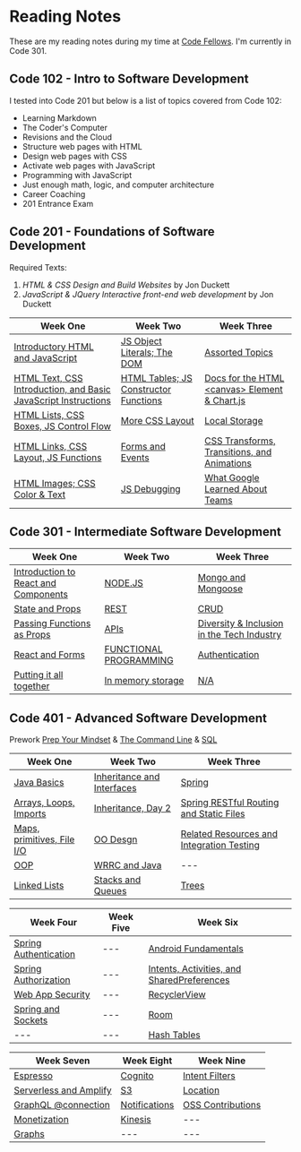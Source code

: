 # Reading Notes

These are my reading notes during my time at [Code Fellows](https://www.codefellows.org/). I'm currently in Code 301.

## Code 102 - Intro to Software Development

I tested into Code 201 but below is a list of topics covered from Code 102:

- Learning Markdown
- The Coder's Computer
- Revisions and the Cloud
- Structure web pages with HTML
- Design web pages with CSS
- Activate web pages with JavaScript
- Programming with JavaScript
- Just enough math, logic, and computer architecture
- Career Coaching
- 201 Entrance Exam

## Code 201 - Foundations of Software Development

Required Texts:

1. *HTML & CSS Design and Build Websites* by Jon Duckett
2. *JavaScript & JQuery Interactive front-end web development* by Jon Duckett

| Week One                                                                      | Week Two                                             | Week Three                                                     |
| ----------------------------------------------------------------------------- | ---------------------------------------------------- | -------------------------------------------------------------- |
| [Introductory HTML and JavaScript](201/class-01.md)                               | [JS Object Literals; The DOM](201/class-06.md)           | [Assorted Topics](201/class-11.md)                                 |
| [HTML Text, CSS Introduction, and Basic JavaScript Instructions](201/class-02.md) | [HTML Tables; JS Constructor Functions](201/class-07.md) | [Docs for the HTML \<canvas> Element & Chart.js](201/class-12.md)  |
| [HTML Lists, CSS Boxes, JS Control Flow](201/class-03.md)                         | [More CSS Layout](201/class-08.md)                       | [Local Storage](201/class-13.md)                                   |
| [HTML Links, CSS Layout, JS Functions](201/class-04.md)                           | [Forms and Events](201/class-09.md)                      | [CSS Transforms, Transitions, and Animations](201/class-14a.md)    |
| [HTML Images; CSS Color & Text](201/class-05.md)                                  | [JS Debugging](201/class-10.md)                          | [What Google Learned About Teams](201/class-14b.md)                |

## Code 301 - Intermediate Software Development

| Week One  | Week Two | Week Three |
| --- | --- | --- |
|[Introduction to React and Components](301/class-01.md)|[NODE.JS](301/class-06.md)|[Mongo and Mongoose](301/class-11.md)|
|[State and Props](301/class-02.md)|[REST](301/class-07.md)|[CRUD](301/class-12.md)|
|[Passing Functions as Props](301/class-03.md)|[APIs](301/class-08.md)|[Diversity & Inclusion in the Tech Industry](301/class-13.md)|
|[React and Forms](301/class-04.md)|[FUNCTIONAL PROGRAMMING](301/class-09.md)|[Authentication](301/class-14.md)|
|[Putting it all together](301/class-05.md)|[In memory storage](301/class-10.md)|[N/A](301/class-15.md)|

## Code 401 - Advanced Software Development

Prework [Prep Your Mindset](401/class-00a.md) & [The Command Line](401/class-00b.md) & [SQL](401/class-00c.md)

| Week One  | Week Two | Week Three |
| --- | --- | --- |
|[Java Basics](401/class-01.md)|[Inheritance and Interfaces](401/class-06.md)|[Spring](401/class-11.md)|
|[Arrays, Loops, Imports](401/class-02.md)|[Inheritance, Day 2](401/class-07.md)|[Spring RESTful Routing and Static Files](401/class-12.md)|
|[Maps, primitives, File I/O](401/class-03.md)|[OO Desgn](401/class-08.md)|[Related Resources and Integration Testing](401/class-13.md)|
|[OOP](401/class-04.md)|[WRRC and Java](401/class-09.md)| --- |
|[Linked Lists](401/class-05.md)|[Stacks and Queues](401/class-10.md)|[Trees](401/class-15.md)|

| Week Four | Week Five | Week Six|
| --- | --- | --- |
|[Spring Authentication](401/class-16.md)| --- |[Android Fundamentals](401/class-26.md)|
|[Spring Authorization](401/class-17.md)| --- |[Intents, Activities, and SharedPreferences](401/class-27.md)|
|[Web App Security](401/class-18.md)| --- |[RecyclerView](401/class-28.md)|
|[Spring and Sockets](401/class-19.md)| --- |[Room](401/class-29.md)|
| ---               | --- |[Hash Tables](401/class-30.md)|

| Week Seven | Week Eight | Week Nine|
| --- | --- | --- |
|[Espresso](401/class-31.md)|[Cognito](401/class-36.md)|[Intent Filters](401/class-41.md)|
|[Serverless and Amplify](401/class-32.md)|[S3](401/class-37.md)|[Location](401/class-42.md)|
|[GraphQL @connection](401/class-33.md)|[Notifications](401/class-38.md)|[OSS Contributions](401/class-43.md)|
|[Monetization](401/class-34.md)|[Kinesis](401/class-39.md)| ---|
|[Graphs](401/class-35.md)| ---               | ---                |

